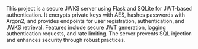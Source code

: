 This project is a secure JWKS server using Flask and SQLite for JWT-based authentication. It encrypts private keys with AES, hashes passwords with Argon2, and provides endpoints for user registration, authentication, and JWKS retrieval. Features include secure JWT generation, logging authentication requests, and rate limiting. The server prevents SQL injection and enhances security through robust practices.
